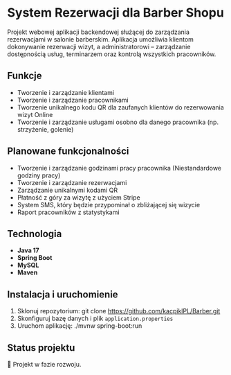 # System Rezerwacji dla Barber Shopu

Projekt webowej aplikacji backendowej służącej do zarządzania rezerwacjami w salonie barberskim. 
Aplikacja umożliwia klientom dokonywanie rezerwacji wizyt, a administratorowi – zarządzanie dostępnością usług, terminarzem oraz kontrolą wszystkich pracowników.

## Funkcje
- Tworzenie i zarządzanie klientami
- Tworzenie i zarządzanie pracownikami
- Tworzenie unikalnego kodu QR dla zaufanych klientów do rezerwowania wizyt Online
- Tworzenie i zarządzanie usługami osobno dla danego pracownika (np. strzyżenie, golenie)

## Planowane funkcjonalności
- Tworzenie i zarządzanie godzinami pracy pracownika (Niestandardowe godziny pracy)
- Tworzenie i zarządzanie rezerwacjami
- Zarządzanie unikalnymi kodami QR
- Płatność z góry za wizytę z użyciem Stripe
- System SMS, który będzie przypominał o zbliżającej się wizycie
- Raport pracowników z statystykami

## Technologia
- **Java 17**
- **Spring Boot**
- **MySQL**
- **Maven**

## Instalacja i uruchomienie
1. Sklonuj repozytorium:
git clone https://github.com/kacpiklPL/Barber.git
2. Skonfiguruj bazę danych i plik `application.properties`
3. Uruchom aplikację:
./mvnw spring-boot:run

## Status projektu
🔧 Projekt w fazie rozwoju.
